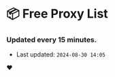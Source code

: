 # :package: Free Proxy List
### Updated every 15 minutes.

- Last updated: `2024-08-30 14:05`

:heart:
